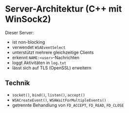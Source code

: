 # Server-Architektur (C++ mit WinSock2)

Dieser Server:

- ist non-blocking
- verwendet `WSAEventSelect`
- unterstützt mehrere gleichzeitige Clients
- erkennt `NAME:<user>`-Nachrichten
- loggt Aktivitäten in `log.txt`
- lässt sich auf TLS (OpenSSL) erweitern

## Technik

- `socket()`, `bind()`, `listen()`, `accept()`
- `WSACreateEvent()`, `WSAWaitForMultipleEvents()`
- getrennte Behandlung von `FD_ACCEPT`, `FD_READ`, `FD_CLOSE`
